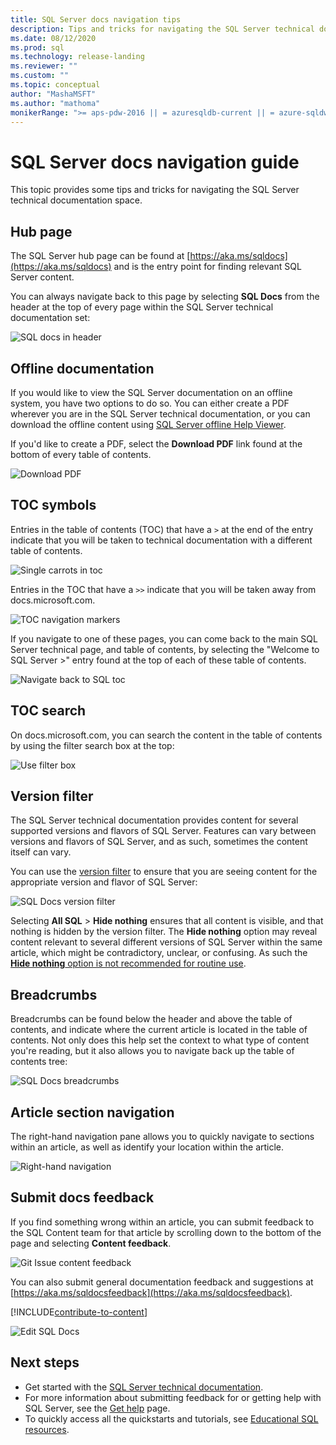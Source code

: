 ```yaml
---
title: SQL Server docs navigation tips 
description: Tips and tricks for navigating the SQL Server technical documentation - explains such things as the hub page, the table of contents, the header, as well as how to use the breadcrumbs and how to use the version filter. 
ms.date: 08/12/2020
ms.prod: sql
ms.technology: release-landing
ms.reviewer: ""
ms.custom: ""
ms.topic: conceptual
author: "MashaMSFT"
ms.author: "mathoma"
monikerRange: ">= aps-pdw-2016 || = azuresqldb-current || = azure-sqldw-latest || >= sql-server-2016 || >= sql-server-linux-2017 || = sqlallproducts-allversions"
---
```

# SQL Server docs navigation guide

This topic provides some tips and tricks for navigating the SQL Server technical documentation space.  

## Hub page

The SQL Server hub page can be found at [https://aka.ms/sqldocs](https://aka.ms/sqldocs) and is the entry point for finding relevant SQL Server content.

You can always navigate back to this page by selecting **SQL Docs** from the header at the top of every page within the SQL Server technical documentation set: 

![SQL docs in header](media/sql-server-docs-navigation-guide/sql-docs-in-header.png)

## Offline documentation

If you would like to view the SQL Server documentation on an offline system, you have two options to do so. You can either create a PDF wherever you are in the SQL Server technical documentation, or you can download the offline content using [SQL Server offline Help Viewer](sql-server-help-installation.md). 

If you'd like to create a PDF, select the **Download PDF** link found at the bottom of every table of contents.


![Download PDF](media/sql-server-docs-navigation-guide/download-pdf.png)

## TOC symbols 

Entries in the table of contents (TOC) that have a `>` at the end of the entry indicate that you will be taken to technical documentation with a different table of contents. 

![Single carrots in toc](media/sql-server-docs-navigation-guide/single-carrots-in-sql-docs-toc.png)

Entries in the TOC that have a `>>` indicate that you will be taken away from docs.microsoft.com. 

![TOC navigation markers](media/sql-server-docs-navigation-guide/double-carrots-in-sql-docs-toc.png)

If you navigate to one of these pages, you can come back to the main SQL Server technical page, and table of contents, by selecting the "Welcome to SQL Server >" entry found at the top of each of these table of contents. 

![Navigate back to SQL toc](media/sql-server-docs-navigation-guide/navigate-back-to-sql-toc.png)

## TOC search 
On docs.microsoft.com, you can search the content in the table of contents by using the filter search box at the top: 

![Use filter box](media/sql-server-docs-navigation-guide/sql-docs-toc-filter.gif)

## Version filter
The SQL Server technical documentation provides content for several supported versions and flavors of SQL Server. Features can vary between versions and flavors of SQL Server, and as such, sometimes the content itself can vary. 

You can use the [version filter](versioning-system-monikers-ui-sql-server.md) to ensure that you are seeing content for the appropriate version and flavor of SQL Server: 

![SQL Docs version filter](media/sql-server-docs-navigation-guide/sql-docs-version-filter.gif)

Selecting **All SQL** \> **Hide nothing** ensures that all content is visible, and that nothing is hidden by the version filter. The **Hide nothing** option may reveal content relevant to several different versions of SQL Server within the same article, which might be contradictory, unclear, or confusing. As such the [**Hide nothing** option is not recommended for routine use](versioning-system-monikers-ui-sql-server.md#anchor-allsql-hidenothing). 

## Breadcrumbs

Breadcrumbs can be found below the header and above the table of contents, and indicate where the current article is located in the table of contents.  Not only does this help set the context to what type of content you're reading, but it also allows you to navigate back up the table of contents tree:

![SQL Docs breadcrumbs](media/sql-server-docs-navigation-guide/sql-docs-bread-crumbs.gif)

## Article section navigation

The right-hand navigation pane allows you to quickly navigate to sections within an article, as well as identify your location within the article.  

![Right-hand navigation](media/sql-server-docs-navigation-guide/sql-docs-right-hand-navigation.gif)


## Submit docs feedback

If you find something wrong within an article, you can submit feedback to the SQL Content team for that article by scrolling down to the bottom of the page and selecting **Content feedback**.

![Git Issue content feedback](media/sql-server-get-help/git-issues.png)

You can also submit general documentation feedback and suggestions at [https://aka.ms/sqldocsfeedback](https://aka.ms/sqldocsfeedback). 

[!INCLUDE[contribute-to-content](../includes/paragraph-content/contribute-to-content.md)]

![Edit SQL Docs](media/sql-server-docs-navigation-guide/edit-sql-docs.gif)

## Next steps

- Get started with the [SQL Server technical documentation](index.yml).
- For more information about submitting feedback for or getting help with SQL Server, see the [Get help](sql-server-get-help.md) page. 
- To quickly access all the quickstarts and tutorials, see [Educational SQL resources](../sql-server/educational-sql-resources.yml).
